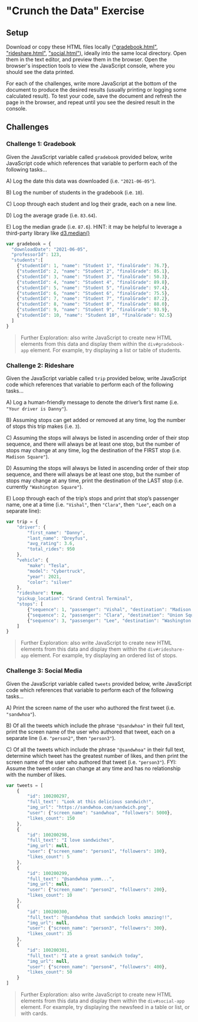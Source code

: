 # "Crunch the Data" Exercise

## Setup

Download or copy these HTML files locally (["gradebook.html"](gradebook.html), ["rideshare.html"](rideshare.html), ["social.html"](social.html)), ideally into the same local directory. Open them in the text editor, and preview them in the browser. Open the browser's inspection tools to view the JavaScript console, where you should see the data printed.

For each of the challenges, write more JavaScript at the bottom of the document to produce the desired results (usually printing or logging some calculated result). To test your code, save the document and refresh the page in the browser, and repeat until you see the desired result in the console.

## Challenges

### Challenge 1: Gradebook

Given the JavaScript variable called `gradebook` provided below, write JavaScript code which references that variable to perform each of the following tasks...

A) Log the date this data was downloaded (i.e. `"2021-06-05"`).

B) Log the number of students in the gradebook (i.e. `10`).

C) Loop through each student and log their grade, each on a new line.

D) Log the average grade (i.e. `83.64`).

E) Log the median grade (i.e. `87.6`). HINT: it may be helpful to leverage a third-party library like [d3.median()](https://github.com/d3/d3-array#median)


```js
var gradebook = {
  "downloadDate": "2021-06-05",
  "professorId": 123,
  "students":[
    {"studentId": 1, "name": "Student 1", "finalGrade": 76.7},
    {"studentId": 2, "name": "Student 2", "finalGrade": 85.1},
    {"studentId": 3, "name": "Student 3", "finalGrade": 50.3},
    {"studentId": 4, "name": "Student 4", "finalGrade": 89.8},
    {"studentId": 5, "name": "Student 5", "finalGrade": 97.4},
    {"studentId": 6, "name": "Student 6", "finalGrade": 75.5},
    {"studentId": 7, "name": "Student 7", "finalGrade": 87.2},
    {"studentId": 8, "name": "Student 8", "finalGrade": 88.0},
    {"studentId": 9, "name": "Student 9", "finalGrade": 93.9},
    {"studentId": 10, "name": "Student 10", "finalGrade": 92.5}
  ]
}
```

> Further Exploration: also write JavaScript to create new HTML elements from this data and display them within the `div#gradebook-app` element. For example, try displaying a list or table of students.

### Challenge 2: Rideshare

Given the JavaScript variable called `trip` provided below, write JavaScript code which references that variable to perform each of the following tasks...

A) Log a human-friendly message to denote the driver’s first name (i.e. `"Your driver is Danny"`).

B) Assuming stops can get added or removed at any time, log the number of stops this trip makes (i.e. `3`).

C) Assuming the stops will always be listed in ascending order of their stop sequence, and there will always be at least one stop, but the number of stops may change at any time, log the destination of the FIRST stop (i.e. `Madison Square"`).

D) Assuming the stops will always be listed in ascending order of their stop sequence, and there will always be at least one stop, but the number of stops may change at any time, print the destination of the LAST stop (i.e. currently `"Washington Square"`).

E) Loop through each of the trip’s stops and print that stop’s passenger name, one at a time (i.e. `"Vishal"`, then `"Clara"`, then `"Lee"`, each on a separate line):

```js
var trip = {
    "driver": {
        "first_name": "Danny",
        "last_name": "Dreyfus",
        "avg_rating": 3.6,
        "total_rides": 950
    },
    "vehicle": {
        "make": "Tesla",
        "model": "Cybertruck",
        "year": 2021,
        "color": "silver"
    },
    "rideshare": true,
    "pickup_location": "Grand Central Terminal",
    "stops": [
        {"sequence": 1, "passenger": "Vishal", "destination": "Madison Square", "fare": 3.99},
        {"sequence": 2, "passenger": "Clara", "destination": "Union Square", "fare": 5.99},
        {"sequence": 3, "passenger": "Lee", "destination": "Washington Square", "fare": 7.99}
    ]
}
```

> Further Exploration: also write JavaScript to create new HTML elements from this data and display them within the `div#rideshare-app` element. For example, try displaying an ordered list of stops.

### Challenge 3: Social Media

Given the JavaScript variable called `tweets` provided below, write JavaScript code which references that variable to perform each of the following tasks...

A) Print the screen name of the user who authored the first tweet (i.e. `"sandwhoa"`).


B) Of all the tweets which include the phrase `"@sandwhoa"` in their full text, print the screen name of the user who authored that tweet, each on a separate line (i.e. `"person2"`, then `"person3"`).

C) Of all the tweets which include the phrase `"@sandwhoa"` in their full text, determine which tweet has the greatest number of likes, and then print the screen name of the user who authored that tweet (i.e. `"person3"`). FYI: Assume the tweet order can change at any time and has no relationship with the number of likes.

```js
var tweets = [
    {
        "id": 100200297,
        "full_text": "Look at this delicious sandwich!",
        "img_url": "https://sandwhoa.com/sandwich.png",
        "user": {"screen_name": "sandwhoa", "followers": 5000},
        "likes_count": 150
    },
    {
        "id": 100200298,
        "full_text": "I love sandwiches",
        "img_url": null,
        "user": {"screen_name": "person1", "followers": 100},
        "likes_count": 5
    },
    {
        "id": 100200299,
        "full_text": "@sandwhoa yumm...",
        "img_url": null,
        "user": {"screen_name": "person2", "followers": 200},
        "likes_count": 10
    },
    {
        "id": 100200300,
        "full_text": "@sandwhoa that sandwich looks amazing!!",
        "img_url": null,
        "user": {"screen_name": "person3", "followers": 300},
        "likes_count": 35
    },
    {
        "id": 100200301,
        "full_text": "I ate a great sandwich today",
        "img_url": null,
        "user": {"screen_name": "person4", "followers": 400},
        "likes_count": 50
    }
]
```

> Further Exploration: also write JavaScript to create new HTML elements from this data and display them within the `div#social-app` element. For example, try displaying the newsfeed in a table or list, or with cards.
